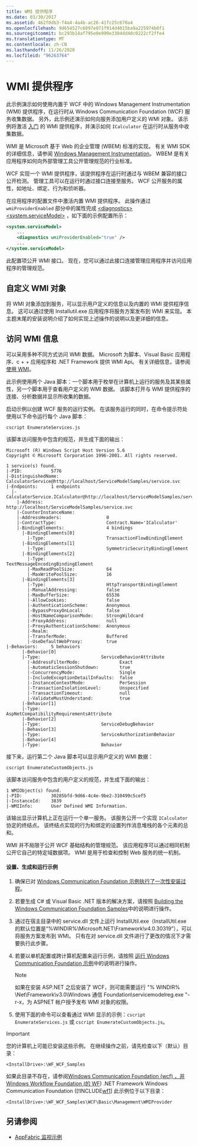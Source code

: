 ```yaml
---
title: WMI 提供程序
ms.date: 03/30/2017
ms.assetid: 462f0db3-f4a4-4a4b-ac26-41fc25c670a4
ms.openlocfilehash: 9d654527c6897e071f914d4015ba9a225974b0f1
ms.sourcegitcommit: bc293b14af795e0e999e3304dd40c0222cf2ffe4
ms.translationtype: MT
ms.contentlocale: zh-CN
ms.lasthandoff: 11/26/2020
ms.locfileid: "96263764"
---
```

# <a name="wmi-provider"></a>WMI 提供程序

此示例演示如何使用内置于 WCF 中的 Windows Management Instrumentation (WMI) 提供程序，在运行时从 Windows Communication Foundation (WCF) 服务收集数据。 另外，此示例还演示如何向服务添加用户定义的 WMI 对象。 该示例将激活 [入门](getting-started-sample.md) 的 WMI 提供程序，并演示如何 `ICalculator` 在运行时从服务中收集数据。  
  
 WMI 是 Microsoft 基于 Web 的企业管理 (WBEM) 标准的实现。 有关 WMI SDK 的详细信息，请参阅 [Windows Management Instrumentation](/windows/desktop/WmiSdk/wmi-start-page)。 WBEM 是有关应用程序如何向外部管理工具公开管理规范的行业标准。  
  
 WCF 实现一个 WMI 提供程序，该提供程序在运行时通过与 WBEM 兼容的接口公开检测。 管理工具可以在运行时通过接口连接至服务。 WCF 公开服务的属性，如地址、绑定、行为和侦听器。  
  
 在应用程序的配置文件中激活内置 WMI 提供程序。 此操作通过 `wmiProviderEnabled` 部分中的属性完成 [\<diagnostics>](../../configure-apps/file-schema/wcf/diagnostics.md) [\<system.serviceModel>](../../configure-apps/file-schema/wcf/system-servicemodel.md) ，如下面的示例配置所示：  
  
```xml  
<system.serviceModel>  
    ...  
    <diagnostics wmiProviderEnabled="true" />  
    ...  
</system.serviceModel>  
```  
  
 此配置项公开 WMI 接口。 现在，您可以通过此接口连接管理应用程序并访问应用程序的管理规范。  
  
## <a name="custom-wmi-object"></a>自定义 WMI 对象  

 将 WMI 对象添加到服务，可以显示用户定义的信息以及内置的 WMI 提供程序信息。 这可以通过使用 Installutil.exe 应用程序将服务方案发布到 WMI 来实现。 本主题末尾的安装说明介绍了如何实现上述操作的说明以及更详细的信息。  
  
## <a name="accessing-wmi-information"></a>访问 WMI 信息  

可以采用多种不同方式访问 WMI 数据。 Microsoft 为脚本、Visual Basic 应用程序、c + + 应用程序和 .NET Framework 提供 WMI Api。 有关详细信息，请参阅 [使用 WMI](/windows/desktop/wmisdk/using-wmi)。
  
 此示例使用两个 Java 脚本：一个脚本用于枚举在计算机上运行的服务及其某些属性，另一个脚本用于查看用户定义的 WMI 数据。 该脚本打开与 WMI 提供程序的连接、分析数据并显示所收集的数据。  
  
 启动示例以创建 WCF 服务的运行实例。 在该服务运行的同时，在命令提示符处使用以下命令运行每个 Java 脚本：  
  
```console  
cscript EnumerateServices.js  
```  
  
 该脚本访问服务中包含的规范，并生成下面的输出：  
  
```console  
Microsoft (R) Windows Script Host Version 5.6  
Copyright © Microsoft Corporation 1996-2001. All rights reserved.  
  
1 service(s) found.  
|-PID:           5776  
|-DistinguishedName:  CalculatorService@http://localhost/ServiceModelSamples/service.svc  
|-Endpoints:     1 endpoints  
  |-CalculatorService.ICalculator@http://localhost/ServiceModelSamples/service.svc  
    |-Address:                        http://localhost/ServiceModelSamples/service.svc  
    |-CounterInstanceName:  
    |-AddressHeaders:                 0  
    |-ContractType:                   Contract.Name='ICalculator'  
    |-BindingElements:                4 bindings  
      |-BindingElements[0]  
        |-Type:                       TransactionFlowBindingElement  
      |-BindingElements[1]  
        |-Type:                       SymmetricSecurityBindingElement  
      |-BindingElements[2]  
        |-Type:                       TextMessageEncodingBindingElement  
        |-MaxReadPoolSize:            64  
        |-MaxWritePoolSize:           16  
      |-BindingElements[3]  
        |-Type:                       HttpTransportBindingElement  
        |-ManualAddressing:           false  
        |-MaxBufferSize:              65536  
        |-AllowCookies:               false  
        |-AuthenticationScheme:       Anonymous  
        |-BypassProxyOnLocal:         false  
        |-HostNameComparisonMode:     StrongWildcard  
        |-ProxyAddress:               null  
        |-ProxyAuthenticationScheme:  Anonymous  
        |-Realm:  
        |-TransferMode:               Buffered  
        |-UseDefaultWebProxy:         true  
|-Behaviors:     5 behaviors  
      |-Behavior[0]  
      |-Type:                       ServiceBehaviorAttribute  
        |-AddressFilterMode:               Exact  
        |-AutomaticSessionShutdown:        true  
        |-ConcurrencyMode:                 Single  
        |-IncludeExceptionDetailInFaults:  false  
        |-InstanceContextMode:             PerSession  
        |-TransactionIsolationLevel:       Unspecified  
        |-TransactionTimeout:              null  
        |-ValidateMustUnderstand:          true  
      |-Behavior[1]  
      |-Type:                       AspNetCompatibilityRequirementsAttribute  
      |-Behavior[2]  
      |-Type:                       ServiceDebugBehavior  
      |-Behavior[3]  
      |-Type:                       ServiceAuthorizationBehavior  
      |-Behavior[4]  
      |-Type:                       Behavior  
```  
  
 接下来，运行第二个 Java 脚本可以显示用户定义的 WMI 数据：  
  
```console  
cscript EnumerateCustomObjects.js  
```  
  
 该脚本访问服务中包含的用户定义的规范，并生成下面的输出：  
  
```console
1 WMIObject(s) found.  
|-PID:           30285bfd-9d66-4c4e-9be2-310499c5cef5  
|-InstanceId:    3839  
|-WMIInfo:       User Defined WMI Information.  
```  
  
 该输出显示计算机上正在运行一个单一服务。 该服务公开一个实现 `ICalculator` 协定的终结点。 该终结点实现的行为和绑定的设置列作消息堆栈的各个元素的总和。  
  
 WMI 并不局限于公开 WCF 基础结构的管理规范。 该应用程序可以通过相同机制公开它自己的特定域数据项。 WMI 是用于检查和控制 Web 服务的统一机制。  
  
#### <a name="to-set-up-build-and-run-the-sample"></a>设置、生成和运行示例  
  
1. 确保已对 [Windows Communication Foundation 示例执行了一次性安装过程](one-time-setup-procedure-for-the-wcf-samples.md)。  
  
2. 若要生成 C# 或 Visual Basic .NET 版本的解决方案，请按照 [Building the Windows Communication Foundation Samples](building-the-samples.md)中的说明进行操作。  
  
3. 通过在宿主目录中的 service.dll 文件上运行 InstallUtil.exe（InstallUtil.exe 的默认位置是“%WINDIR%\Microsoft.NET\Framework\v4.0.30319”），可以将服务方案发布到 WMI。 只有在对 service.dll 文件进行了更改的情况下才需要执行此步骤。
  
4. 若要以单机配置或跨计算机配置来运行示例，请按照 [运行 Windows Communication Foundation 示例](running-the-samples.md)中的说明进行操作。  
  
    > [!NOTE]
    > 如果在安装 ASP.NET 之后安装了 WCF，则可能需要运行 "% WINDIR% \Net\Framework\v3.0\Windows 通信 Foundation\servicemodelreg.exe "-r-x，为 ASPNET 帐户授予发布 WMI 对象的权限。  
  
5. 使用下面的命令可以查看通过 WMI 显示的示例：`cscript EnumerateServices.js` 或 `cscript EnumerateCustomObjects.js`。  
  
> [!IMPORTANT]
> 您的计算机上可能已安装这些示例。 在继续操作之前，请先检查以下（默认）目录：  
>
> `<InstallDrive>:\WF_WCF_Samples`  
>
> 如果此目录不存在，请参阅[Windows Communication Foundation (wcf) ，并 Windows Workflow Foundation (的 WF](https://www.microsoft.com/download/details.aspx?id=21459)) .NET Framework Windows Communication Foundation ([!INCLUDE[wf1](../../../../includes/wf1-md.md)] 此示例位于以下目录：  
>
> `<InstallDrive>:\WF_WCF_Samples\WCF\Basic\Management\WMIProvider`  
  
## <a name="see-also"></a>另请参阅

- [AppFabric 监视示例](/previous-versions/appfabric/ff383407(v=azure.10))

